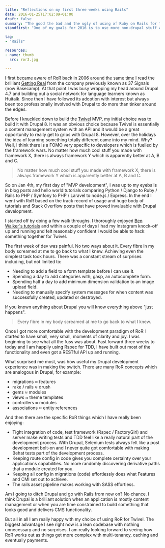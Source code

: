 ```yaml
---
title: "Reflections on my first three weeks using Rails"
date: 2016-01-25T17:02:09+01:00
draft: false
summary: "The good the bad and the ugly of using of Ruby on Rails for the Twivel MVP."
standfirst: "One of my goals for 2016 is to use more non-drupal stuff and expand my tech horizons. This is how the first three weeks have played out."

tag: 
- "Rails"

resources:
- name: thumb
  src: ror3.jpg

---
```

I first became aware of RoR back in 2006 around the same time I read the brilliant [Getting Real](https://gettingreal.37signals.com/) from the company previously known as 37 Signals (now Basecamp). At that point I was busy wrapping my head around Drupal 4.7 and building out a social network for language learners known as Huitalk. Since then I have followed its adoption with interest but always been too professionally involved with Drupal to do more than tinker around the edges.

Before I knuckled down to build the [Twivel](https://twivel.tv) MVP, my initial choice was to build it with Drupal 8\. It was an obvious choice because Twivel is essentially a content management system with an API and it would be a great opportunity to really get to grips with Drupal 8\. However, over the holidays the idea of learning something totally different came into my mind. Why? Well, I think there is a FOMO very specific to developers which is fuelled by the framework wars. No matter how much cool stuff you made with framework X, there is always framework Y which is apparently better at A, B and C.

> No matter how much cool stuff you made with framework X, there is always framework Y which is apparently better at A, B and C.

So on Jan 4th, my first day of "MVP development", I was up to my eyeballs in blog posts and hello world tutorials comparing Python / Django to Ruby / Rails to PHP / Symfony to PHP / Laravel to node.js / Express. In the end I went with RoR based on the track record of usage and huge body of tutorials and Stack Overflow posts that have proved invaluable with Drupal development.

I started off by doing a few walk throughs. I thoroughly enjoyed [Ben Walker's tutorials](http://www.devwalks.com/) and within a couple of days I had my Instagram knock-off up and running and felt reasonably confident I would be able to hack something together for Twivel.

The first week of dev was painful. No two ways about it. Every fibre in my body screamed at me to go back to what I knew. Achieving even the simplest task took hours. There was a constant stream of surprises including, but not limited to:

*   Needing to add a field to a form template before I can use it.
*   Spending a day to add categories with, gasp, an autocomplete form.
*   Spending half a day to add minimum dimension validation to an image upload field.
*   Needing to manually specify system messages for when content was successfully created, updated or destroyed.

If you known anything about Drupal you will know everything above "just happens".

> Every fibre in my body screamed at me to go back to what I knew.

Once I got more comfortable with the development paradigm of RoR I started to have small, very small, moments of clarity and joy. I was beginning to see what all the fuss was about. Fast forward three weeks to today and I am happily using Rspec for TDD, I have built out most of the functionality and even got a RESTful API up and running.

What surprised me most, was how useful my Drupal development experience was in making the switch. There are many RoR concepts which are analogous in Drupal, for example:

*   migrations ≈ features
*   rake / rails ≈ drush
*   gems ≈ modules
*   views ≈ theme templates
*   controllers ≈ modules
*   associations ≈ entity references

And then there are the specific RoR things which I have really been enjoying:

*   Tight integration of code, test framework (Rspec / FactoryGirl) and server make writing tests and TDD feel like a really natural part of the development process. With Drupal, Selenium tests always felt like a post development bolt-on and I never quite got comfortable with making Behat tests part of the development process.
*   Keeping route config in code gives you complete certainty over your applications capabilities. No more randomly discovering derivative paths that a module created for you.
*   Keeping all config in migrations (code) effortlessly does what Features and CMI set out to achieve.
*   The rails asset pipeline makes working with SASS effortless.

Am I going to ditch Drupal and go with Rails from now on? No chance. I think Drupal is a brilliant solution when an application is mostly content management or when you are time constrained to build something that looks good and delivers CMS functionality.

But all in all I am really happy with my choice of using RoR for Twivel. The biggest advantage I see right now is a lean codebase with nothing unnecessary and no surprises. I am really looking forward to seeing how RoR works out as things get more complex with multi-tenancy, caching and eventually payments.